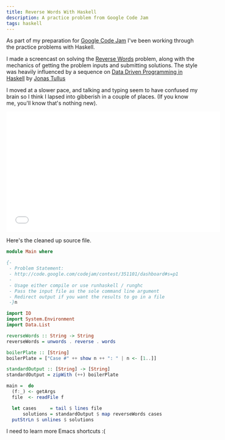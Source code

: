 ```yaml
---
title: Reverse Words With Haskell
description: A practice problem from Google Code Jam
tags: haskell
---
```


As part of my preparation for [Google Code Jam](http://code.google.com/codejam)
I've been working through the practice problems with Haskell.

I made a screencast on solving the
[Reverse Words](http://code.google.com/codejam/contest/351101/dashboard#s=p1)
problem, along with the mechanics of getting the problem inputs and submitting solutions. The style was heavily influenced by a sequence on
[Data Driven Programming in Haskell](http://youtu.be/045422s6xik?hd=1) by
[Jonas Tullus](http://entirelysubjective.com/programming/data-driven-programming-haskell-1/)

I moved at a slower pace, and talking and typing seem to have confused my brain
so I think I lapsed into gibberish in a couple of places. (If you know me,
you'll know that's nothing new).

<iframe width="560" height="315" src="//www.youtube.com/embed/_tgv3HVgOMc" frameborder="0" allowfullscreen></iframe>

Here's the cleaned up source file.

``` haskell 
module Main where

{-
 - Problem Statement:
 - http://code.google.com/codejam/contest/351101/dashboard#s=p1
 -
 - Usage either compile or use runhaskell / runghc
 - Pass the input file as the sole command line argument
 - Redirect output if you want the results to go in a file
 -}n

import IO
import System.Environment
import Data.List

reverseWords :: String -> String
reverseWords = unwords . reverse . words

boilerPlate :: [String]
boilerPlate = ["Case #" ++ show n ++ ": " | n <- [1..]]

standardOutput :: [String] -> [String]
standardOutput = zipWith (++) boilerPlate

main =  do
  (f:_) <- getArgs
  file  <- readFile f

  let cases     = tail $ lines file
      solutions = standardOutput $ map reverseWords cases
  putStrLn $ unlines $ solutions

```

I need to learn more Emacs shortcuts :(
